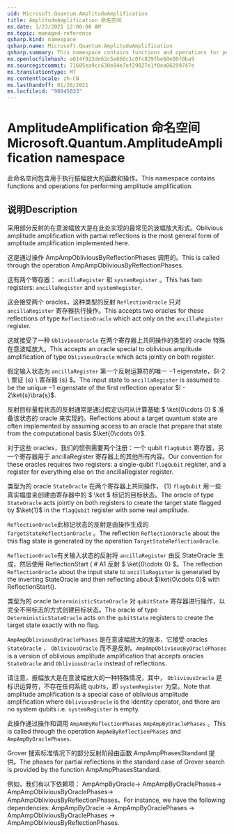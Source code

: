 ```yaml
---
uid: Microsoft.Quantum.AmplitudeAmplification
title: AmplitudeAmplification 命名空间
ms.date: 1/23/2021 12:00:00 AM
ms.topic: managed-reference
qsharp.kind: namespace
qsharp.name: Microsoft.Quantum.AmplitudeAmplification
qsharp.summary: This namespace contains functions and operations for performing amplitude amplification.
ms.openlocfilehash: a014f923de62c5e660c1c0fc839fbe60e80f8ba9
ms.sourcegitcommit: 71605ea9cc630e84e7ef29027e1f0ea06299747e
ms.translationtype: MT
ms.contentlocale: zh-CN
ms.lasthandoff: 01/26/2021
ms.locfileid: "98845833"
---
```

# <a name="microsoftquantumamplitudeamplification-namespace"></a><span data-ttu-id="32255-102">AmplitudeAmplification 命名空间</span><span class="sxs-lookup"><span data-stu-id="32255-102">Microsoft.Quantum.AmplitudeAmplification namespace</span></span>

<span data-ttu-id="32255-103">此命名空间包含用于执行振幅放大的函数和操作。</span><span class="sxs-lookup"><span data-stu-id="32255-103">This namespace contains functions and operations for performing amplitude amplification.</span></span>



## <a name="description"></a><span data-ttu-id="32255-104">说明</span><span class="sxs-lookup"><span data-stu-id="32255-104">Description</span></span>

<span data-ttu-id="32255-105">采用部分反射的在意波幅放大是在此处实现的最常见的波幅放大形式。</span><span class="sxs-lookup"><span data-stu-id="32255-105">Oblivious amplitude amplification with partial reflections is the most general form of amplitude amplification implemented here.</span></span>

<span data-ttu-id="32255-106">这是通过操作 AmpAmpObliviousByReflectionPhases 调用的。</span><span class="sxs-lookup"><span data-stu-id="32255-106">This is called through the operation AmpAmpObliviousByReflectionPhases.</span></span>

<span data-ttu-id="32255-107">这有两个寄存器： `ancillaRegister` 和 `systemRegister` 。</span><span class="sxs-lookup"><span data-stu-id="32255-107">This has two registers: `ancillaRegister` and `systemRegister`.</span></span>

<span data-ttu-id="32255-108">这会接受两个 oracles，这种类型的反射 `ReflectionOracle` 只对 `ancillaRegister` 寄存器执行操作。</span><span class="sxs-lookup"><span data-stu-id="32255-108">This accepts two oracles for these reflections of type `ReflectionOracle` which act only on the `ancillaRegister` register.</span></span>

<span data-ttu-id="32255-109">这就接受了一种 `ObliviousOracle` 在两个寄存器上共同操作的类型的 oracle 特殊在意波幅放大。</span><span class="sxs-lookup"><span data-stu-id="32255-109">This accepts an oracle special to oblivious amplitude amplification of type `ObliviousOracle` which acts jointly on both register.</span></span>

<span data-ttu-id="32255-110">假定输入状态为 `ancillaRegister` 第一个反射运算符的唯一 $-$1 eigenstate，$I-2 \ 票证 {s} \ 寄存器 {s} $。</span><span class="sxs-lookup"><span data-stu-id="32255-110">The input state to `ancillaRegister` is assumed to be the unique $-1$ eigenstate of the first reflection operator $I - 2\ket{s}\bra{s}$.</span></span>

<span data-ttu-id="32255-111">反射目标量程状态的反射通常是通过假定访问从计算基础 $ \ket{0\cdots 0} $ 准备该状态的 oracle 来实现的。</span><span class="sxs-lookup"><span data-stu-id="32255-111">Reflections about a target quantum state are often implemented by assuming access to an oracle that prepare that state from the computational basis $\ket{0\cdots 0}$.</span></span>

<span data-ttu-id="32255-112">对于这些 oracles，我们的惯例需要两个注册：一个 qubit `flagQubit` 寄存器，另一个寄存器用于 ancillaRegister 寄存器上的其他所有内容。</span><span class="sxs-lookup"><span data-stu-id="32255-112">Our convention for these oracles requires two registers: a single-qubit `flagQubit` register, and a register for everything else on the ancillaRegister register.</span></span>

<span data-ttu-id="32255-113">类型为的 oracle `StateOracle` 在两个寄存器上共同操作， {1} `flagQubit` 用一些真实幅度来创建由寄存器中的 $ \ket $ 标记的目标状态。</span><span class="sxs-lookup"><span data-stu-id="32255-113">The oracle of type `StateOracle` acts jointly on both registers to create the target state flagged by $\ket{1}$ in the `flagQubit` register with some real amplitude.</span></span>

<span data-ttu-id="32255-114">`ReflectionOracle`此标记状态的反射是由操作生成的 `TargetStateReflectionOracle` 。</span><span class="sxs-lookup"><span data-stu-id="32255-114">The reflection `ReflectionOracle` about the this flag state is generated by the operation `TargetStateReflectionOracle`.</span></span>

<span data-ttu-id="32255-115">`ReflectionOracle`有关输入状态的反射将 `ancillaRegister` 由反 StateOracle 生成，然后使用 ReflectionStart ( # A1 反射 $ \ket{0\cdots 0} $。</span><span class="sxs-lookup"><span data-stu-id="32255-115">The reflection `ReflectionOracle` about the input state to `ancillaRegister` is generated by the inverting StateOracle and then reflecting about $\ket{0\cdots 0}$ with ReflectionStart().</span></span>

<span data-ttu-id="32255-116">类型为的 oracle `DeterministicStateOracle` 对 `qubitState` 寄存器进行操作，以完全不带标志的方式创建目标状态。</span><span class="sxs-lookup"><span data-stu-id="32255-116">The oracle of type `DeterministicStateOracle` acts on the `qubitState` registers to create the target state exactly with no flag.</span></span>

<span data-ttu-id="32255-117">`AmpAmpObliviousByOraclePhases` 是在意波幅放大的版本，它接受 oracles `StateOracle` ， `ObliviousOracle` 而不是反射。</span><span class="sxs-lookup"><span data-stu-id="32255-117">`AmpAmpObliviousByOraclePhases` is a version of oblivious amplitude amplification that accepts oracles `StateOracle` and `ObliviousOracle` instead of reflections.</span></span>

<span data-ttu-id="32255-118">请注意，振幅放大是在意波幅放大的一种特殊情况，其中， `ObliviousOracle` 是标识运算符，不存在任何系统 qubits，即 `systemRegister` 为空。</span><span class="sxs-lookup"><span data-stu-id="32255-118">Note that amplitude amplification is a special case of oblivious amplitude amplification where `ObliviousOracle` is the identity operator, and there are no system qubits i.e. `systemRegister` is empty.</span></span>

<span data-ttu-id="32255-119">此操作通过操作和调用 `AmpAmByReflectionPhases` `AmpAmpByOraclePhases` 。</span><span class="sxs-lookup"><span data-stu-id="32255-119">This is called through the operation `AmpAmByReflectionPhases` and `AmpAmpByOraclePhases`.</span></span>

<span data-ttu-id="32255-120">Grover 搜索标准情况下的部分反射阶段由函数 AmpAmpPhasesStandard 提供。</span><span class="sxs-lookup"><span data-stu-id="32255-120">The phases for partial reflections in the standard case of Grover search is provided by the function AmpAmpPhasesStandard.</span></span>

<span data-ttu-id="32255-121">例如，我们有以下依赖项： AmpAmpByOracle-> AmpAmpByOraclePhases-> AmpAmpObliviousByOraclePhases-> AmpAmpObliviousByReflectionPhases。</span><span class="sxs-lookup"><span data-stu-id="32255-121">For instance, we have the following dependencies: AmpAmpByOracle -> AmpAmpByOraclePhases -> AmpAmpObliviousByOraclePhases -> AmpAmpObliviousByReflectionPhases.</span></span>